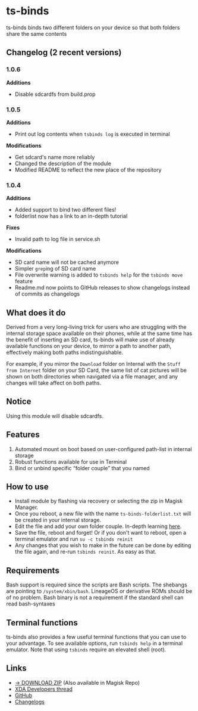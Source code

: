 # ts-binds
ts-binds binds two different folders on your device so that both folders share the same contents

## Changelog (2 recent versions)
### 1.0.6
**Additions**  
- Disable sdcardfs from build.prop

### 1.0.5
**Additions**  
- Print out log contents when `tsbinds log` is executed in terminal

**Modifications**  
- Get sdcard's name more reliably
- Changed the description of the module
- Modified README to reflect the new place of the repository

### 1.0.4
**Additions**  
- Added support to bind two different files!
- folderlist now has a link to an in-depth tutorial

**Fixes**  
- Invalid path to log file in service.sh

**Modifications**  
- SD card name will not be cached anymore
- Simpler `grep`ing of SD card name
- File overwrite warning is added to `tsbinds help` for the `tsbinds move` feature
- Readme.md now points to GitHub releases to show changelogs instead of commits as changelogs

## What does it do
Derived from a very long-living trick for users who are struggling with the internal storage space available on their phones, while at the same time has the benefit of inserting an SD card, ts-binds will make use of already available functions on your device, to mirror a path to another path, effectively making both paths indistinguishable.

For example, if you mirror the `Download` folder on Internal with the `Stuff from Internet` folder on your SD Card, the same list of cat pictures will be shown on both directories when navigated via a file manager, and any changes will take affect on both paths.

## Notice
Using this module will disable sdcardfs.

## Features
1. Automated mount on boot based on user-configured path-list in internal storage
2. Robust functions available for use in Terminal
3. Bind or unbind specific “folder couple” that you named

## How to use
- Install module by flashing via recovery or selecting the zip in Magisk Manager.
- Once you reboot, a new file with the name `ts-binds-folderlist.txt` will be created in your internal storage.
- Edit the file and add your own folder couple. In-depth learning [here](https://www.technosparks.net/pages/product-documentation/ts-binds?q=bind).
- Save the file, reboot and forget! Or if you don't want to reboot, open a terminal emulator and run `su -c tsbinds reinit`
- Any changes that you wish to make in the future can be done by editing the file again, and re-run `tsbinds reinit`. As easy as that.

## Requirements
Bash support is required since the scripts are Bash scripts. The shebangs are pointing to `/system/xbin/bash`. LineageOS or derivative ROMs should be of no problem. Bash binary is not a requirement if the standard shell can read bash-syntaxes

## Terminal functions
ts-binds also provides a few useful terminal functions that you can use to your advantage. To see available options, run `tsbinds help` in a terminal emulator. Note that using `tsbinds` require an elevated shell (root).

## Links
- [→ DOWNLOAD ZIP](https://github.com/Magisk-Modules-Repo/ts-binds/releases) (Also available in Magisk Repo)
- [XDA Developers thread](https://forum.xda-developers.com/apps/magisk/module-ts-binds-t3628856)
- [GitHub](https://github.com/Magisk-Modules-Repo/ts-binds/)
- [Changelogs](https://github.com/Magisk-Modules-Repo/ts-binds/releases)
